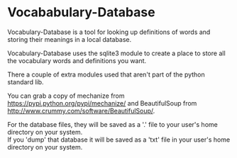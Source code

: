 Vocababulary-Database 
=======

Vocabulary-Database is a tool for looking up definitions of words and storing their meanings in a local database.

Vocabulary-Database uses the sqlite3 module to create a place to store all the vocabulary words and definitions
you want.  

There a couple of extra modules used that aren't part of the python standard lib.

You can grab a copy of mechanize from https://pypi.python.org/pypi/mechanize/ and 
BeautifulSoup from http://www.crummy.com/software/BeautifulSoup/.

For the database files, they will be saved as a '.' file to your user's home directory on your system.  
If you 'dump' that database it will be saved as a 'txt' file in your user's home directory on your system.

